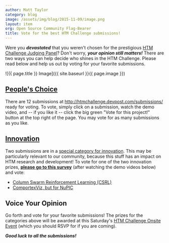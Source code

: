 ```yaml
---
author: Matt Taylor
category: blog
image: /assets/img/blog/2015-11-09/image.png
layout: item
org: Open Source Community Flag-Bearer
title: Vote for the best HTM Challenge submissions!
---
```


Were you _**devastated**_ that you weren't chosen for the prestigious [HTM Challenge Judging Panel](http://htmchallenge.devpost.com/#judges)? Don't worry, **_your opinion still matters!_** There are two ways you can help decide who shines in the HTM Challenge. Please read below and help us out by voting for your favorite submissions.

![{{ page.title }} Image]({{ site.baseurl }}{{ page.image }})

## [People's Choice](http://htmchallenge.devpost.com/submissions/)

There are 12 submissions at <http://htmchallenge.devpost.com/submissions/> ready for voting. To vote, simply click on a submission, watch the demo video, and -- if you like it -- click the big green "Vote for this project!" button at the top right of the page. You may vote for as many submissions as you like. 

## [Innovation](https://www.surveymonkey.com/r/HTMInnovation)

Two submissions are in a [special category for innovation](http://htmchallenge.devpost.com/updates/4305-new-prize-for-innovation). This may be particularly relevant to our community, because this stuff has an impact on HTM research and development! To vote for one of the two innovation prizes, [**please go to this survey**](https://www.surveymonkey.com/r/HTMInnovation) (after watching the demo videos below) and vote:

- [Column Swarm Reinforcement Learning (CSRL)](http://devpost.com/software/column-swarm-reinforcement-learning)
- [ComportexViz, but for NuPIC](http://devpost.com/software/comportexviz-but-for-nupic)

## Voice Your Opinion

Go forth and vote for your favorite submissions! The prizes for the categories above will be awarded at this Saturday's [HTM Challenge Onsite Event](http://www.meetup.com/numenta/events/224711586/) (which you should RSVP for if you are coming). 

**_Good luck to all the submissions!_**